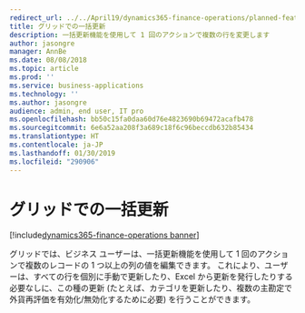 ```yaml
---
redirect_url: ../../April19/dynamics365-finance-operations/planned-features
title: グリッドでの一括更新
description: 一括更新機能を使用して 1 回のアクションで複数の行を変更します
author: jasongre
manager: AnnBe
ms.date: 08/08/2018
ms.topic: article
ms.prod: ''
ms.service: business-applications
ms.technology: ''
ms.author: jasongre
audience: admin, end user, IT pro
ms.openlocfilehash: bb50c15fa0daa60d76e4823690b69472acafb478
ms.sourcegitcommit: 6e6a52aa208f3a689c18f6c96beccdb632b85434
ms.translationtype: HT
ms.contentlocale: ja-JP
ms.lasthandoff: 01/30/2019
ms.locfileid: "290906"
---
```

# <a name="mass-update-in-grids"></a>グリッドでの一括更新

[!include[dynamics365-finance-operations banner](../includes/dynamics365-finance-operations.md)]

グリッドでは、ビジネス ユーザーは、一括更新機能を使用して 1 回のアクションで複数のレコードの 1 つ以上の列の値を編集できます。 これにより、ユーザーは、すべての行を個別に手動で更新したり、Excel から更新を発行したりする必要なしに、この種の更新 (たとえば、カテゴリを更新したり、複数の主勘定で外貨再評価を有効化/無効化するために必要) を行うことができます。   

